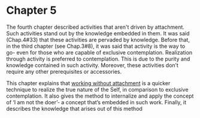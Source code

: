 # Chapter 5

The fourth chapter described activities that aren't driven by attachment. Such activities stand out by the knowledge embedded in them. It was said (Chap.4#33) that these activities are pervaded by knowledge. Before that, in the third chapter (see Chap.3#8), it was said that activity is the way to go- even for those who are capable of exclusive contemplation. Realization through activity is preferred to contemplation. This is due to the purity and knowledge contained in such activity. Moreover, these activities don’t require any other prerequisites or accessories.

This chapter explains that 
[working without attachment](2-40.md#karmayoga)
 is a quicker technique to realize the true nature of the Self, in comparison to exclusive contemplation. It also gives the method to internalize and apply the concept of ‘I am not the doer’- a concept that’s embedded in such work. Finally, it describes the knowledge that arises out of this method


